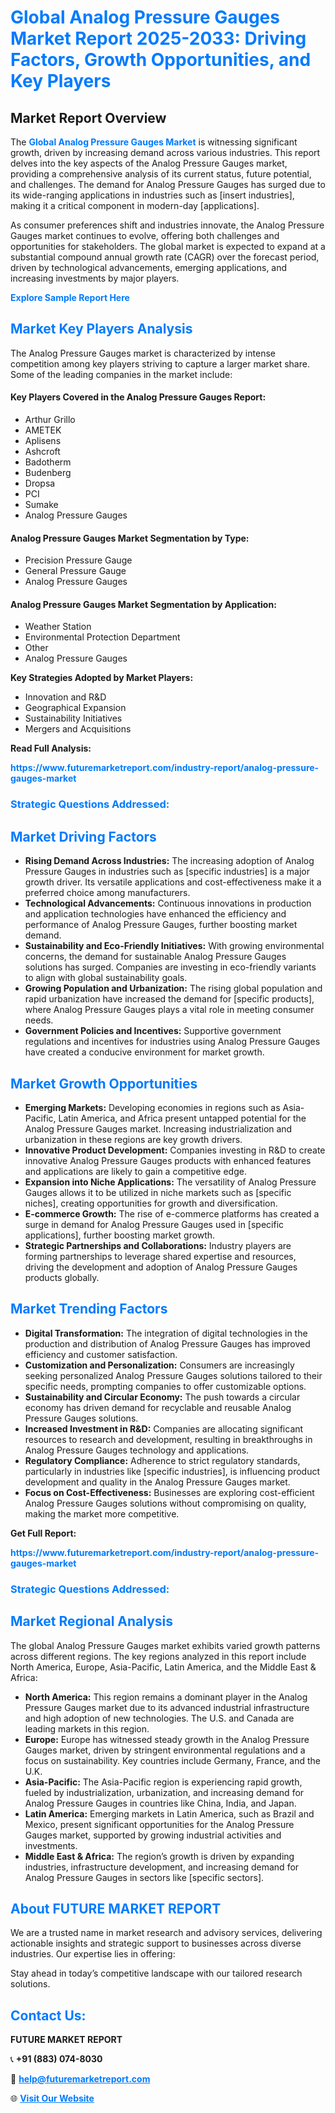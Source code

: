 <h1 style="color: #007BFF;">Global Analog Pressure Gauges Market Report 2025-2033: Driving Factors, Growth Opportunities, and Key Players</h1>

<section id="overview">
<h2>Market Report Overview</h2>
<p>The <a href="https://www.futuremarketreport.com/industry-report/analog-pressure-gauges-market" style="color: #007BFF; text-decoration: none;"><strong>Global Analog Pressure Gauges Market</strong></a> is witnessing significant growth, driven by increasing demand across various industries. This report delves into the key aspects of the Analog Pressure Gauges market, providing a comprehensive analysis of its current status, future potential, and challenges. The demand for Analog Pressure Gauges has surged due to its wide-ranging applications in industries such as [insert industries], making it a critical component in modern-day [applications].</p>
<p>As consumer preferences shift and industries innovate, the Analog Pressure Gauges market continues to evolve, offering both challenges and opportunities for stakeholders. The global market is expected to expand at a substantial compound annual growth rate (CAGR) over the forecast period, driven by technological advancements, emerging applications, and increasing investments by major players.</p>
</section>

<section id="overview">
<p><a href="https://www.futuremarketreport.com/request-sample/reportId=100434" style="color: #007BFF; text-decoration: none;"><strong>Explore Sample Report Here</strong></a></p>
</section>

<section id="key-players">
<h2 style="color: #007BFF;">Market Key Players Analysis</h2>
<p>The Analog Pressure Gauges market is characterized by intense competition among key players striving to capture a larger market share. Some of the leading companies in the market include:</p>
<h4>Key Players Covered in the Analog Pressure Gauges Report:</h4>
<ul><li>Arthur Grillo</li><li>AMETEK</li><li>Aplisens</li><li>Ashcroft</li><li>Badotherm</li><li>Budenberg</li><li>Dropsa</li><li>PCI</li><li>Sumake</li><li>Analog Pressure Gauges</li></ul>
<h4>Analog Pressure Gauges Market Segmentation by Type:</h4>
<ul><li>Precision Pressure Gauge</li><li>General Pressure Gauge</li><li>Analog Pressure Gauges</li></ul>

<h4>Analog Pressure Gauges Market Segmentation by Application:</h4>
<ul><li>Weather Station</li><li>Environmental Protection Department</li><li>Other</li><li>Analog Pressure Gauges</li></ul>
<p><strong>Key Strategies Adopted by Market Players:</strong></p>
<ul>
<li>Innovation and R&D</li>
<li>Geographical Expansion</li>
<li>Sustainability Initiatives</li>
<li>Mergers and Acquisitions</li>
</ul>
</section>

<section>
<p><strong>Read Full Analysis: </strong></p><a href="https://www.futuremarketreport.com/industry-report/analog-pressure-gauges-market" style="color: #007BFF; text-decoration: none;"><strong>https://www.futuremarketreport.com/industry-report/analog-pressure-gauges-market</strong></a>
<h3 style="color: #007BFF;">Strategic Questions Addressed:</h3>
</section>

<section id="driving-factors">
<h2 style="color: #007BFF;">Market Driving Factors</h2>
<ul>
<li><strong>Rising Demand Across Industries:</strong> The increasing adoption of Analog Pressure Gauges in industries such as [specific industries] is a major growth driver. Its versatile applications and cost-effectiveness make it a preferred choice among manufacturers.</li>
<li><strong>Technological Advancements:</strong> Continuous innovations in production and application technologies have enhanced the efficiency and performance of Analog Pressure Gauges, further boosting market demand.</li>
<li><strong>Sustainability and Eco-Friendly Initiatives:</strong> With growing environmental concerns, the demand for sustainable Analog Pressure Gauges solutions has surged. Companies are investing in eco-friendly variants to align with global sustainability goals.</li>
<li><strong>Growing Population and Urbanization:</strong> The rising global population and rapid urbanization have increased the demand for [specific products], where Analog Pressure Gauges plays a vital role in meeting consumer needs.</li>
<li><strong>Government Policies and Incentives:</strong> Supportive government regulations and incentives for industries using Analog Pressure Gauges have created a conducive environment for market growth.</li>
</ul>
</section>

<section id="growth-opportunities">
<h2 style="color: #007BFF;">Market Growth Opportunities</h2>
<ul>
<li><strong>Emerging Markets:</strong> Developing economies in regions such as Asia-Pacific, Latin America, and Africa present untapped potential for the Analog Pressure Gauges market. Increasing industrialization and urbanization in these regions are key growth drivers.</li>
<li><strong>Innovative Product Development:</strong> Companies investing in R&D to create innovative Analog Pressure Gauges products with enhanced features and applications are likely to gain a competitive edge.</li>
<li><strong>Expansion into Niche Applications:</strong> The versatility of Analog Pressure Gauges allows it to be utilized in niche markets such as [specific niches], creating opportunities for growth and diversification.</li>
<li><strong>E-commerce Growth:</strong> The rise of e-commerce platforms has created a surge in demand for Analog Pressure Gauges used in [specific applications], further boosting market growth.</li>
<li><strong>Strategic Partnerships and Collaborations:</strong> Industry players are forming partnerships to leverage shared expertise and resources, driving the development and adoption of Analog Pressure Gauges products globally.</li>
</ul>
</section>

<section id="trending-factors">
<h2 style="color: #007BFF;">Market Trending Factors</h2>
<ul>
<li><strong>Digital Transformation:</strong> The integration of digital technologies in the production and distribution of Analog Pressure Gauges has improved efficiency and customer satisfaction.</li>
<li><strong>Customization and Personalization:</strong> Consumers are increasingly seeking personalized Analog Pressure Gauges solutions tailored to their specific needs, prompting companies to offer customizable options.</li>
<li><strong>Sustainability and Circular Economy:</strong> The push towards a circular economy has driven demand for recyclable and reusable Analog Pressure Gauges solutions.</li>
<li><strong>Increased Investment in R&D:</strong> Companies are allocating significant resources to research and development, resulting in breakthroughs in Analog Pressure Gauges technology and applications.</li>
<li><strong>Regulatory Compliance:</strong> Adherence to strict regulatory standards, particularly in industries like [specific industries], is influencing product development and quality in the Analog Pressure Gauges market.</li>
<li><strong>Focus on Cost-Effectiveness:</strong> Businesses are exploring cost-efficient Analog Pressure Gauges solutions without compromising on quality, making the market more competitive.</li>
</ul>
</section>

<section>
<p><strong>Get Full Report: </strong></p><a href="https://www.futuremarketreport.com/industry-report/analog-pressure-gauges-market" style="color: #007BFF; text-decoration: none;"><strong>https://www.futuremarketreport.com/industry-report/analog-pressure-gauges-market</strong></a>
<h3 style="color: #007BFF;">Strategic Questions Addressed:</h3>
</section>


<section id="regional-analysis">
<h2 style="color: #007BFF;">Market Regional Analysis</h2>
<p>The global Analog Pressure Gauges market exhibits varied growth patterns across different regions. The key regions analyzed in this report include North America, Europe, Asia-Pacific, Latin America, and the Middle East & Africa:</p>
<ul>
<li><strong>North America:</strong> This region remains a dominant player in the Analog Pressure Gauges market due to its advanced industrial infrastructure and high adoption of new technologies. The U.S. and Canada are leading markets in this region.</li>
<li><strong>Europe:</strong> Europe has witnessed steady growth in the Analog Pressure Gauges market, driven by stringent environmental regulations and a focus on sustainability. Key countries include Germany, France, and the U.K.</li>
<li><strong>Asia-Pacific:</strong> The Asia-Pacific region is experiencing rapid growth, fueled by industrialization, urbanization, and increasing demand for Analog Pressure Gauges in countries like China, India, and Japan.</li>
<li><strong>Latin America:</strong> Emerging markets in Latin America, such as Brazil and Mexico, present significant opportunities for the Analog Pressure Gauges market, supported by growing industrial activities and investments.</li>
<li><strong>Middle East & Africa:</strong> The region’s growth is driven by expanding industries, infrastructure development, and increasing demand for Analog Pressure Gauges in sectors like [specific sectors].</li>
</ul>
</section>

<footer>
<h2 style="color: #007BFF;">About FUTURE MARKET REPORT</h2>
<p>We are a trusted name in market research and advisory services, delivering actionable insights and strategic support to businesses across diverse industries. Our expertise lies in offering:</p>

<p>Stay ahead in today’s competitive landscape with our tailored research solutions.</p>

<h2 style="color: #007BFF;">Contact Us:</h2>
<p><strong>FUTURE MARKET REPORT</strong></p>
<p>📞 <strong>+91 (883) 074-8030</strong></p>
<p>📧 <strong><a href="mailto:help@futuremarketreport.com" style="color: #007BFF;">help@futuremarketreport.com</a></strong></p>
<p>🌐 <strong><a href="https://www.futuremarketreport.com/" style="color: #007BFF;">Visit Our Website</a></strong></p>
</footer>